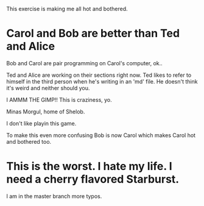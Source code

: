 
This exercise is making me all hot and bothered.


# Carol and Bob are better than Ted and Alice

Bob and Carol are pair programming on Carol's computer, ok..

Ted and Alice are working on their sections right now. Ted likes to refer to himself in the third person when he's writing in an 'md' file. He doesn't think it's weird and neither should you.

I AMMM THE GIMP!!
This is craziness, yo.


Minas Morgul, home of Shelob.

I don't like playin this game.

To make this even more confusing Bob is now Carol which makes Carol hot and bothered too.


This is the worst. I hate my life. I need a cherry flavored Starburst.
=======

I am in the master branch more typos.
